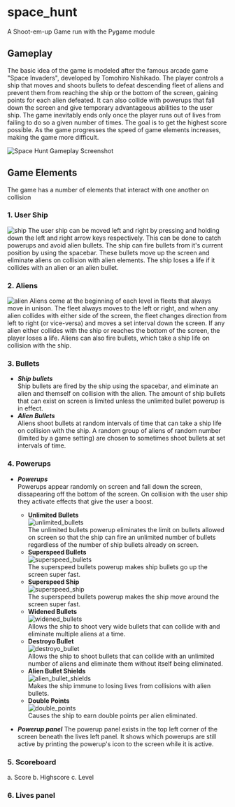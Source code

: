 # space_hunt
A Shoot-em-up Game run with the Pygame module

## Gameplay
The basic idea of the game is modeled after the famous arcade game "Space Invaders", developed by Tomohiro Nishikado. The player controls a ship that moves and shoots bullets to defeat descending fleet of aliens and prevent them from reaching the ship or the bottom of the screen, gaining points for each alien defeated. It can also collide with powerups that fall down the screen and give temporary advantageous abilities to the user ship. The game inevitably ends only once the player runs out of lives from failing to do so a given number of times. The goal is to get the highest score possible. As the game progresses the speed of game elements increases, making the game more difficult.

![Space Hunt Gameplay Screenshot](https://user-images.githubusercontent.com/54511402/167507357-ae505139-2a17-41d3-a9cc-440e4b559048.png)

## Game Elements
The game has a number of elements that interact with one another on collision
### 1. User Ship
![ship](https://user-images.githubusercontent.com/54511402/167516018-eea1c70b-c6c8-4bf8-b4b3-03d34f97e297.png)
The user ship can be moved left and right by pressing and holding down the left and right arrow keys respectively. This can be done to catch powerups and avoid alien bullets. The ship can fire bullets from it's current position by using the spacebar. These bullets move up the screen and eliminate aliens on collision with alien elements. The ship loses a life if it collides with an alien or an alien bullet.
### 2. Aliens
![alien](https://user-images.githubusercontent.com/54511402/167516065-8509ab59-777a-4801-8a5b-4939eb9c5e08.png)
Aliens come at the beginning of each level in fleets that always move in unison. The fleet always moves to the left or right, and when any alien collides with either side of the screen, the fleet changes direction from left to right (or vice-versa) and moves a set interval down the screen. If any alien either collides with the ship or reaches the bottom of the screen, the player loses a life. Aliens can also fire bullets, which take a ship life on collision with the ship.
### 3. Bullets
- ***Ship bullets***  
  Ship bullets are fired by the ship using the spacebar, and eliminate an alien and themself on collision with the alien. The amount of ship bullets that can exist on screen is limited unless the unlimited bullet powerup is in effect.  
- ***Alien Bullets***  
  Aliens shoot bullets at random intervals of time that can take a ship life on collision with the ship. A random group of aliens of random number (limited by a game setting) are chosen to sometimes shoot bullets at set intervals of time.  
### 4. Powerups
- ***Powerups***  
  Powerups appear randomly on screen and fall down the screen, dissapearing off the bottom of the screen. On collision with the user ship they activate effects that give the user a boost.  
    - **Unlimited Bullets**  
    ![unlimited_bullets](https://user-images.githubusercontent.com/54511402/167512895-fa18fae5-5da8-4f3e-b8ad-d2bea9e3d263.png)  
    The unlimited bullets powerup eliminates the limit on bullets allowed on screen so that the ship can fire an unlimited number of bullets regardless of the number of ship bullets already on screen.  
    - **Superspeed Bullets**  
    ![superspeed_bullets](https://user-images.githubusercontent.com/54511402/167512893-e494a305-a857-4aa5-a468-915f1de34978.png)  
    The superspeed bullets powerup makes ship bullets go up the screen super fast.  
    - **Superspeed Ship**  
    ![superspeed_ship](https://user-images.githubusercontent.com/54511402/167512894-c4f8360c-4a24-4a68-a265-4304ef7dd30d.png)  
    The superspeed bullets powerup makes the ship move around the screen super fast.  
    - **Widened Bullets**  
    ![widened_bullets](https://user-images.githubusercontent.com/54511402/167512896-b2e7008f-c748-4702-8e4c-a142982d84fd.png)  
    Allows the ship to shoot very wide bullets that can collide with and eliminate multiple aliens at a time.  
    - **Destroyo Bullet**  
    ![destroyo_bullet](https://user-images.githubusercontent.com/54511402/167515770-549b1083-1f60-4601-8823-99b48baf45dd.png)  
    Allows the ship to shoot bullets that can collide with an unlimited number of aliens and eliminate them without itself being eliminated.  
    - **Alien Bullet Shields**  
    ![alien_bullet_shields](https://user-images.githubusercontent.com/54511402/167512889-6b70548d-652a-412c-829d-9d98d5ac6d01.png)  
    Makes the ship immune to losing lives from collisions with alien bullets.  
    - **Double Points**  
    ![double_points](https://user-images.githubusercontent.com/54511402/167512892-b032a0b4-edd3-4ab2-9310-2fcb76ee6a67.png)  
    Causes the ship to earn double points per alien eliminated.  



- ***Powerup panel***
  The powerup panel exists in the top left corner of the screen beneath the lives left panel. It shows which powerups are still active by printing the powerup's icon to the screen while it is active.
### 5. Scoreboard
  a. Score
  b. Highscore
  c. Level
### 6. Lives panel
